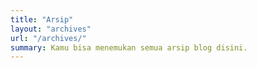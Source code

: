 ```yaml
---
title: "Arsip"
layout: "archives"
url: "/archives/"
summary: Kamu bisa menemukan semua arsip blog disini.
---
```

